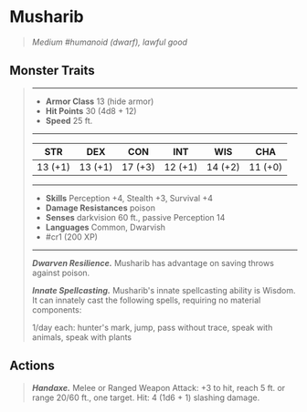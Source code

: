 # Musharib
>*Medium #humanoid (dwarf), lawful good*
## Monster Traits
>___
>- **Armor Class** 13 (hide armor)
>- **Hit Points** 30 (4d8 + 12)
>- **Speed** 25 ft.
>___
>|STR|DEX|CON|INT|WIS|CHA|
>|:---:|:---:|:---:|:---:|:---:|:---:|
>|13 (+1)|13 (+1)|17 (+3)|12 (+1)|14 (+2)|11 (+0)|
>___
>- **Skills** Perception +4, Stealth +3, Survival +4
>- **Damage Resistances** poison
>- **Senses** darkvision 60 ft., passive Perception 14
>- **Languages** Common, Dwarvish
>- #cr1 (200 XP)
>___
>***Dwarven Resilience.*** Musharib has advantage on saving throws against poison.  
>
>***Innate Spellcasting.*** Musharib's innate spellcasting ability is Wisdom. It can innately cast the following spells, requiring no material components:  
>
>1/day each: hunter's mark, jump, pass without trace, speak with animals, speak with plants  
>
## Actions
>***Handaxe.*** Melee  or Ranged Weapon Attack: +3 to hit, reach 5 ft. or range 20/60 ft., one target. Hit: 4 (1d6 + 1) slashing damage.